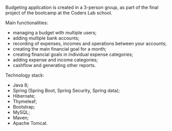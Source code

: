 Budgeting application is created in a 3-person group, as part of the final project of the bootcamp at the Coders Lab school.

Main functionalities:
- managing a budget with multiple users;
- adding multiple bank accounts;
- recording of expenses, incomes and operations between your accounts;
- creating the main financial goal for a month;
- creating financial goals in individual expense categories;
- adding expense and income categories;
- cashflow and generating other reports.

Technology stack:
- Java 8;
- Spring (Spring Boot, Spring Security, Spring data);
- Hibernate;
- Thymeleaf;
- Bootstrap;
- MySQL;
- Maven;
- Apache Tomcat.
